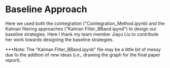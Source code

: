 # Baseline Approach

Here we used both the cointegration ("Cointegration_Method.ipynb) and the Kalman fitering approaches ("Kalman Filter_BBand.ipynd") to design our 
baseline strategies. Here I thank my team member Jiayu Liu to contribute her work towards designing the baseline strategies. 

***Note: The "Kalman Filter_BBand.ipynb" file may be a little bit of messy due to the addtion of new ideas (i.e., drawing the graph for the final
paper report).
